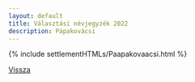 ```yaml
---
layout: default
title: Választási névjegyzék 2022
description: Pápakovácsi
---
```


{% include settlementHTMLs/Paapakovaacsi.html %}

[Vissza](./)